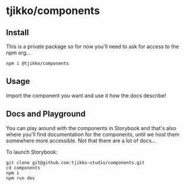 # tjikko/components

## Install
This is a private package so for now you'll need to ask for access to the npm org…
```
npm i @tjikko/components
```

## Usage
Import the component you want and use it how the docs describe!

## Docs and Playground
You can play around with the components in Storybook and that's also where you'll find documentation for the components, until we host them somewhere more accessible. Not that there are a lot of docs…

To launch Storybook:
```
git clone git@github.com:tjikko-studio/components.git
cd components
npm i
npm run dev
```

